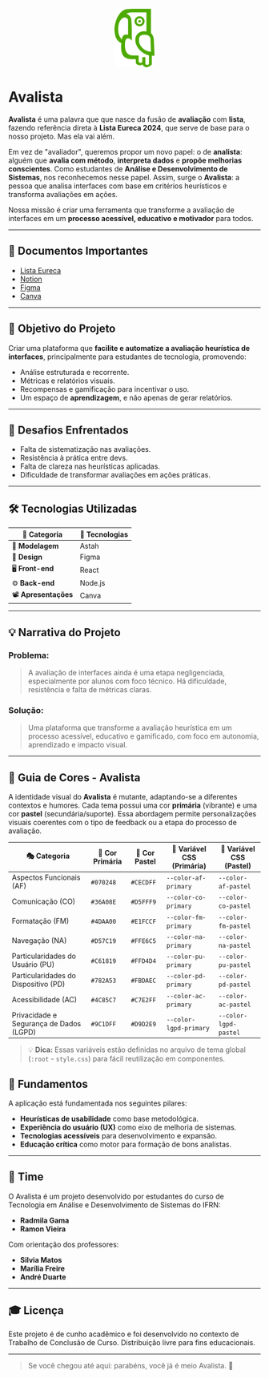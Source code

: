 <p align="center">
  <img src="03.svg" alt="Ícone Avalista - 03" width="80"/>
</p>

# Avalista

**Avalista** é uma palavra que que nasce da fusão de **avaliação** com **lista**, fazendo referência direta à **Lista Eureca 2024**, que serve de base para o nosso projeto. Mas ela vai além.

Em vez de "avaliador", queremos propor um novo papel: o de **analista**: alguém que **avalia com método**, **interpreta dados** e **propõe melhorias conscientes**. Como estudantes de **Análise e Desenvolvimento de Sistemas**, nos reconhecemos nesse papel. Assim, surge o **Avalista**: a pessoa que analisa interfaces com base em critérios heurísticos e transforma avaliações em ações.

Nossa missão é criar uma ferramenta que transforme a avaliação de interfaces em um **processo acessível, educativo e motivador** para todos.

---

## 📂 Documentos Importantes

* [Lista Eureca](https://drive.google.com/file/d/1PvxVZ-weS3PU3-tLtysqB7DXW5xa92tz/view?usp=drive_link)
* [Notion](https://www.notion.so/AVALISTA-1d61d583051e80fb942bfa5b19a8a5ee)
* [Figma](https://www.figma.com/design/Gkpj59r9DEQe7r79tURpF2/TCC?node-id=0-1&t=PbfMsKrGUD1Ghnk4-1)
* [Canva](https://www.canva.com/design/DAGmntxZHjE/vlkOuH_MvZnSOVu7AvvlxA/edit?utm_content=DAGmntxZHjE&utm_campaign=designshare&utm_medium=link2&utm_source=sharebutton)

---

## 🎯 Objetivo do Projeto

Criar uma plataforma que **facilite e automatize a avaliação heurística de interfaces**, principalmente para estudantes de tecnologia, promovendo:

* Análise estruturada e recorrente.
* Métricas e relatórios visuais.
* Recompensas e gamificação para incentivar o uso.
* Um espaço de **aprendizagem**, e não apenas de gerar relatórios.

---

## 🧩 Desafios Enfrentados

* Falta de sistematização nas avaliações.
* Resistência à prática entre devs.
* Falta de clareza nas heurísticas aplicadas.
* Dificuldade de transformar avaliações em ações práticas.

---

## 🛠️ Tecnologias Utilizadas

| 🧩 Categoria          | 🚀 Tecnologias |
| --------------------- | -------------- |
| 🧱 **Modelagem**      | Astah          |
| 🎨 **Design**         | Figma          |
| 🖥️ **Front-end**     | React          |
| ⚙️ **Back-end**       | Node.js        |
| 📽️ **Apresentações** | Canva          |

---

## 💡 Narrativa do Projeto

### Problema:

> A avaliação de interfaces ainda é uma etapa negligenciada, especialmente por alunos com foco técnico. Há dificuldade, resistência e falta de métricas claras.

### Solução:

> Uma plataforma que transforme a avaliação heurística em um processo acessível, educativo e gamificado, com foco em autonomia, aprendizado e impacto visual.

---

## 🎨 Guia de Cores - Avalista

A identidade visual do **Avalista** é mutante, adaptando-se a diferentes contextos e humores. Cada tema possui uma cor **primária** (vibrante) e uma cor **pastel** (secundária/suporte). Essa abordagem permite personalizações visuais coerentes com o tipo de feedback ou a etapa do processo de avaliação.

| 🎭 Categoria                           | 🎯 Cor Primária | 🌸 Cor Pastel | 🎨 Variável CSS (Primária) | 🎨 Variável CSS (Pastel) |
| --------------------------------------- | --------------- | ------------- | -------------------------- | ------------------------ |
| Aspectos Funcionais (AF)                | `#070248`       | `#CECDFF`     | `--color-af-primary`       | `--color-af-pastel`      |
| Comunicação (CO)                        | `#36A08E`       | `#D5FFF9`     | `--color-co-primary`       | `--color-co-pastel`      |
| Formatação (FM)                         | `#4DAA00`       | `#E1FCCF`     | `--color-fm-primary`       | `--color-fm-pastel`      |
| Navegação (NA)                          | `#D57C19`       | `#FFE6C5`     | `--color-na-primary`       | `--color-na-pastel`      |
| Particularidades do Usuário (PU)        | `#C61819`       | `#FFD4D4`     | `--color-pu-primary`       | `--color-pu-pastel`      |
| Particularidades do Dispositivo (PD)    | `#782A53`       | `#FBDAEC`     | `--color-pd-primary`       | `--color-pd-pastel`      |
| Acessibilidade (AC)                     | `#4C85C7`       | `#C7E2FF`     | `--color-ac-primary`       | `--color-ac-pastel`      |
| Privacidade e Segurança de Dados (LGPD) | `#9C1DFF`       | `#D9D2E9`     | `--color-lgpd-primary`     | `--color-lgpd-pastel`    |

> 💡 **Dica:** Essas variáveis estão definidas no arquivo de tema global (`:root` - `style.css`) para fácil reutilização em componentes.

## 📖 Fundamentos

A aplicação está fundamentada nos seguintes pilares:

* **Heurísticas de usabilidade** como base metodológica.
* **Experiência do usuário (UX)** como eixo de melhoria de sistemas.
* **Tecnologias acessíveis** para desenvolvimento e expansão.
* **Educação crítica** como motor para formação de bons analistas.

---

## 💼 Time

O Avalista é um projeto desenvolvido por estudantes do curso de Tecnologia em Análise e Desenvolvimento de Sistemas do IFRN:

* **Radmila Gama**
* **Ramon Vieira**

Com orientação dos professores:

* **Silvia Matos**
* **Marília Freire**
* **André Duarte**

---

## 🎓 Licença

Este projeto é de cunho acadêmico e foi desenvolvido no contexto de Trabalho de Conclusão de Curso. Distribuição livre para fins educacionais.

---

> Se você chegou até aqui: parabéns, você já é meio Avalista. 🚀
